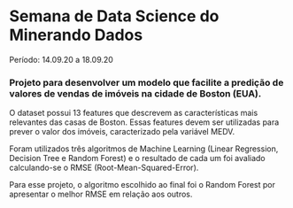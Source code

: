 # Semana de Data Science do Minerando Dados
Período: 14.09.20 a 18.09.20

### Projeto para desenvolver um modelo que facilite a predição de valores de vendas de imóveis na cidade de Boston (EUA).

O dataset possui 13 features que descrevem as características mais relevantes das casas de Boston. Essas features devem ser utilizadas para prever o valor dos imóveis, caracterizado pela variável MEDV.

Foram utilizados três algoritmos de Machine Learning (Linear Regression, Decision Tree e Random Forest) e o resultado de cada um foi avaliado calculando-se o RMSE (Root-Mean-Squared-Error).

Para esse projeto, o algoritmo escolhido ao final foi o Random Forest por apresentar o melhor RMSE em relação aos outros.



